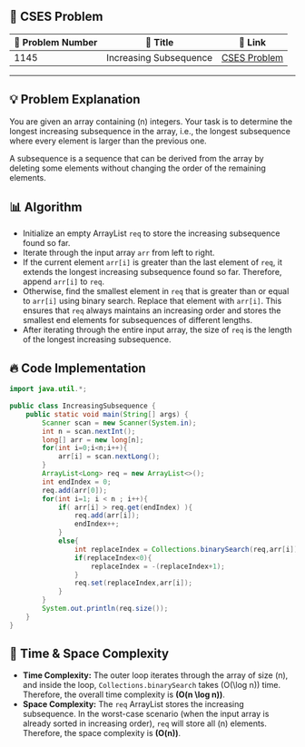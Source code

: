 ## 📝 **CSES Problem**
| 🔢 Problem Number | 📌 Title | 🔗 Link |
|------------------|--------------------------|--------------------------|
| 1145 | Increasing Subsequence | [CSES Problem](https://cses.fi/problemset/task/1145/) |

---

## 💡 **Problem Explanation**
You are given an array containing \(n\) integers. Your task is to determine the longest increasing subsequence in the array, i.e., the longest subsequence where every element is larger than the previous one.

A subsequence is a sequence that can be derived from the array by deleting some elements without changing the order of the remaining elements.

## 📊 **Algorithm**

*   Initialize an empty ArrayList `req` to store the increasing subsequence found so far.
*   Iterate through the input array `arr` from left to right.
*   If the current element `arr[i]` is greater than the last element of `req`, it extends the longest increasing subsequence found so far. Therefore, append `arr[i]` to `req`.
*   Otherwise, find the smallest element in `req` that is greater than or equal to `arr[i]` using binary search.  Replace that element with `arr[i]`. This ensures that `req` always maintains an increasing order and stores the smallest end elements for subsequences of different lengths.
*   After iterating through the entire input array, the size of `req` is the length of the longest increasing subsequence.

## 🔥 **Code Implementation**
```java
import java.util.*;
 
public class IncreasingSubsequence {
    public static void main(String[] args) {
        Scanner scan = new Scanner(System.in);
        int n = scan.nextInt();
        long[] arr = new long[n];
        for(int i=0;i<n;i++){
            arr[i] = scan.nextLong();
        }
        ArrayList<Long> req = new ArrayList<>();
        int endIndex = 0;
        req.add(arr[0]);
        for(int i=1; i < n ; i++){
            if( arr[i] > req.get(endIndex) ){
                req.add(arr[i]);
                endIndex++;
            }
            else{
                int replaceIndex = Collections.binarySearch(req,arr[i]);
                if(replaceIndex<0){
                    replaceIndex = -(replaceIndex+1);
                }
                req.set(replaceIndex,arr[i]);
            }
        }
        System.out.println(req.size());
    }
}

```

## 🚀 **Time & Space Complexity**

*   **Time Complexity:** The outer loop iterates through the array of size \(n\), and inside the loop, `Collections.binarySearch` takes \(O(\log n)\) time. Therefore, the overall time complexity is **\(O(n \log n)\)**.
*   **Space Complexity:** The `req` ArrayList stores the increasing subsequence. In the worst-case scenario (when the input array is already sorted in increasing order), `req` will store all \(n\) elements. Therefore, the space complexity is **\(O(n)\)**.
